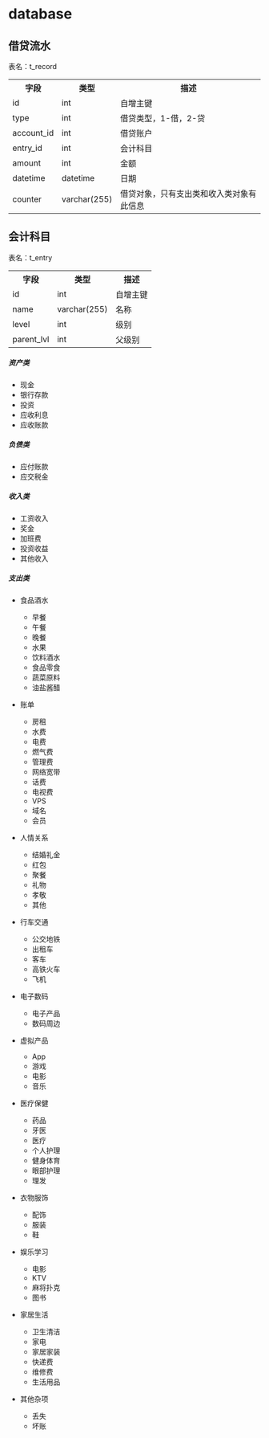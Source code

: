 # database

## 借贷流水

表名：t_record

<table>
<tr>
    <th>字段</th>
    <th>类型</th>
    <th>描述</th>
</tr>

<tr>
<td>id</td>
<td>int</td>
<td>自增主键</td>
</tr>
<tr>
<td>type</td>
<td>int</td>
<td>借贷类型，1-借，2-贷</td>
</tr>
<tr>
<td>account_id</td>
<td>int</td>
<td>借贷账户</td>
</tr>
<tr>
<td>entry_id</td>
<td>int</td>
<td>会计科目</td>
</tr>
<tr>
<td>amount</td>
<td>int</td>
<td>金额</td>
</tr>
<tr>
<td>datetime</td>
<td>datetime</td>
<td>日期</td>
<tr>
<td>counter</td>
<td>varchar(255)</td>
<td>借贷对象，只有支出类和收入类对象有此信息</td>
</tr>
</tr>

</table>

## 会计科目

表名：t_entry

<table>
<tr>
    <th>字段</th>
    <th>类型</th>
    <th>描述</th>
</tr>

<tr>
<td>id</td>
<td>int</td>
<td>自增主键</td>
</tr>
<tr>
<td>name</td>
<td>varchar(255)</td>
<td>名称</td>
</tr>
<tr>
<td>level</td>
<td>int</td>
<td>级别</td>
</tr>
<tr>
<td>parent_lvl</td>
<td>int</td>
<td>父级别</td>
</tr>
</table>

##### 资产类
* 现金
* 银行存款
* 投资
* 应收利息
* 应收账款

##### 负债类
* 应付账款
* 应交税金

##### 收入类
* 工资收入
* 奖金
* 加班费
* 投资收益
* 其他收入

##### 支出类

* 食品酒水
    + 早餐
    + 午餐
    + 晚餐
    + 水果
    + 饮料酒水
    + 食品零食
    + 蔬菜原料
    + 油盐酱醋
    
* 账单
    + 房租
    + 水费
    + 电费
    + 燃气费
    + 管理费
    + 网络宽带
    + 话费
    + 电视费
    + VPS
    + 域名
    + 会员

* 人情关系
    + 结婚礼金
    + 红包
    + 聚餐
    + 礼物
    + 孝敬
    + 其他
    
* 行车交通
    + 公交地铁
    + 出租车
    + 客车
    + 高铁火车
    + 飞机
    
* 电子数码
    + 电子产品
    + 数码周边

* 虚拟产品
    + App
    + 游戏
    + 电影
    + 音乐

* 医疗保健
    + 药品
    + 牙医
    + 医疗
    + 个人护理
    + 健身体育
    + 眼部护理
    + 理发
    
* 衣物服饰
    + 配饰
    + 服装
    + 鞋

* 娱乐学习
    * 电影
    * KTV
    * 麻将扑克
    * 图书
    
* 家居生活
    * 卫生清洁
    * 家电
    * 家居家装
    * 快递费
    * 维修费
    * 生活用品

* 其他杂项
    * 丢失
    * 坏账
